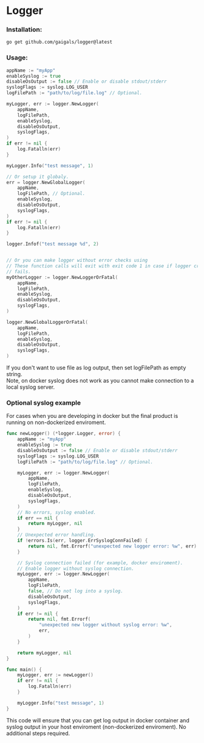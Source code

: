 # Logger

### Installation:
```sh
go get github.com/gaigals/logger@latest
```

### Usage:

```go
appName := "myApp"
enableSyslog := true
disableOsOutput := false // Enable or disable stdout/stderr
syslogFlags := syslog.LOG_USER
logFilePath := "path/to/log/file.log" // Optional.

myLogger, err := logger.NewLogger(
    appName,
    logFilePath,
    enableSyslog,
    disableOsOutput,
    syslogFlags,
)
if err != nil {
    log.Fatalln(err)
}

myLogger.Info("test message", 1)

// Or setup it globaly.
err = logger.NewGlobalLogger(
    appName,
    logFilePath, // Optional.
    enableSyslog,
    disableOsOutput,
    syslogFlags,
)
if err != nil {
    log.Fatalln(err)
}

logger.Infof("test message %d", 2)


// Or you can make logger without error checks using
// These function calls will exit with exit code 1 in case if logger creation
// fails.
myOtherLogger := logger.NewLoggerOrFatal(
    appName,
    logFilePath,
    enableSyslog,
    disableOsOutput,
    syslogFlags,
)

logger.NewGlobalLoggerOrFatal(
    appName,
    logFilePath,
    enableSyslog,
    disableOsOutput,
    syslogFlags,
)
```

If you don't want to use file as log output, then set logFilePath as empty
string.\
Note, on docker syslog does not work as you cannot make connection to a local
syslog server.


### Optional syslog example

For cases when you are developing in docker but the final product is running
on non-dockerized enviroment.

```go
func newLogger() (*logger.Logger, error) {
    appName := "myApp"
    enableSyslog := true
    disableOsOutput := false // Enable or disable stdout/stderr
    syslogFlags := syslog.LOG_USER
    logFilePath := "path/to/log/file.log" // Optional.

    myLogger, err := logger.NewLogger(
        appName,
        logFilePath,
        enableSyslog,
        disableOsOutput,
        syslogFlags,
    )
    // No errors, syslog enabled.
    if err == nil {
        return myLogger, nil
    }
    // Unexpected error handling.
    if !errors.Is(err, logger.ErrSyslogConnFailed) {
        return nil, fmt.Errorf("unexpected new logger error: %w", err)
    }

    // Syslog connection failed (for example, docker enviroment).
    // Enable logger without syslog connection.
    myLogger, err := logger.NewLogger(
        appName,
        logFilePath,
        false, // Do not log into a syslog.
        disableOsOutput,
        syslogFlags,
    )
    if err != nil {
        return nil, fmt.Errorf(
            "unexpected new logger without syslog error: %w",
            err,
        )
    }

    return myLogger, nil
}

func main() {
    myLogger, err := newLogger()
    if err != nil {
        log.Fatalln(err)
    }

    myLogger.Info("test message", 1)
}

```

This code will ensure that you can get log output in docker container and
syslog output in your host enviroment (non-dockerized enviroment). No additional
steps required.
